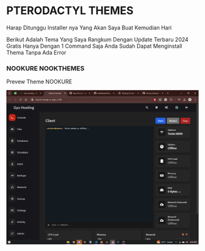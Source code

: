 # PTERODACTYL THEMES


Harap Ditunggu Installer nya Yang Akan Saya Buat Kemudian Hari


Berikut Adalah Tema Yang Saya Rangkum Dengan Update Terbaru 2024 Gratis
Hanya Dengan 1 Command Saja Anda Sudah Dapat Menginstall Thema Tanpa Ada Error

### NOOKURE NOOKTHEMES
Prevew Theme NOOKURE

![Nookure Theme](https://github.com/withfabian/Pterodactyl-Themes/blob/main/Screenshot%20(883).png?raw=true)


